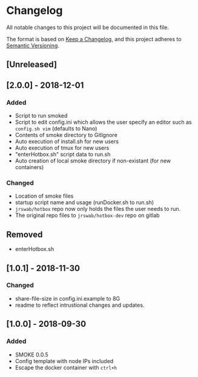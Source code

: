 # Changelog
All notable changes to this project will be documented in this file.

The format is based on [Keep a Changelog](https://keepachangelog.com/en/1.0.0/),
and this project adheres to [Semantic Versioning](https://semver.org/spec/v2.0.0.html).

## [Unreleased]

## [2.0.0] - 2018-12-01
### Added
- Script to run smoked
- Script to edit config.ini which allows the user specify an editor such as
  `config.sh vim` (defaults to Nano)
- Contents of smoke directory to GitIgnore
- Auto execution of install.sh for new users
- Auto execution of tmux for new users
- "enterHotbox.sh" script data to run.sh
- Auto creation of local smoke directory if non-existant (for new containers)

### Changed
- Location of smoke files
- startup script name and usage (runDocker.sh to run.sh)
- `jrswab/hotbox` repo now only holds the files the user needs to run.
- The original repo files to `jrswab/hotbox-dev` repo on gitlab

## Removed
- enterHotbox.sh

## [1.0.1] - 2018-11-30
### Changed
- share-file-size in config.ini.example to 8G
- readme to reflect intrustional changes and updates.

## [1.0.0] - 2018-09-30
### Added
- SMOKE 0.0.5
- Config template with node IPs included
- Escape the docker container with `ctrl+h`
